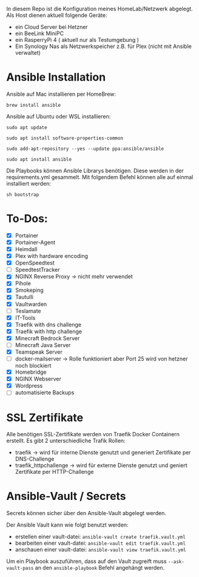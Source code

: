 In diesem Repo ist die Konfiguration meines HomeLab/Netzwerk abgelegt.
Als Host dienen aktuell folgende Geräte:
- ein Cloud Server bei Hetzner
- ein BeeLink MiniPC
- ein RasperryPi 4 ( aktuell nur als Testumgebung )
- Ein Synology Nas als Netzwerkspeicher z.B. für Plex (nicht mit Ansible verwaltet)

# Ansible Installation

Ansible auf Mac installieren per HomeBrew:

`brew install ansible`

Ansible auf Ubuntu oder WSL installieren:

`sudo apt update`

`sudo apt install software-properties-common`

`sudo add-apt-repository --yes --update ppa:ansible/ansible`

`sudo apt install ansible`

Die Playbooks können Ansible Librarys benötigen. Diese werden in der requirements.yml gesammelt.
Mit folgendem Befehl können alle auf einmal installiert werden:

` sh bootstrap `

# To-Dos:

- [X] Portainer 
- [X] Portainer-Agent
- [X] Heimdall
- [X] Plex with hardware encoding
- [X] OpenSpeedtest
- [ ] SpeedtestTracker
- [X] NGINX Reverse Proxy -> nicht mehr verwendet
- [X] Pihole
- [X] Smokeping
- [X] Tautulli
- [X] Vaultwarden
- [ ] Teslamate
- [X] IT-Tools
- [X] Traefik with dns challenge
- [X] Traefik with http challenge
- [X] Minecraft Bedrock Server
- [ ] Minecraft Java Server
- [X] Teamspeak Server
- [ ] docker-mailserver -> Rolle funktioniert aber Port 25 wird von hetzner noch blockiert
- [X] Homebridge
- [X] NGINX Webserver
- [X] Wordpress
- [ ] automatisierte Backups

# SSL Zertifikate

Alle benötigen SSL-Zertifikate werden von Traefik Docker Containern erstellt.
Es gibt 2 unterschiedliche Trafik Rollen:
- traefik -> wird für interne Dienste genutzt und generiert Zertifikate per DNS-Challenge
- traefik_httpchallenge -> wird für externe Dienste genutzt und geniert Zertifikate per HTTP-Challenge

# Ansible-Vault / Secrets

Secrets können sicher über den Ansible-Vault abgelegt werden.

Der Ansible Vault kann wie folgt benutzt werden:

- erstellen einer vault-datei: `ansible-vault create traefik.vault.yml`
- bearbeiten einer vault-datei: `ansible-vault edit traefik.vault.yml`
- anschauen einer vault-datei: `ansible-vault view traefik.vault.yml`

Um ein Playbook auszuführen, dass auf den Vault zugreift muss `--ask-vault-pass` an den `ansible-playbook` Befehl angehängt werden.
